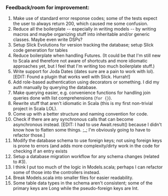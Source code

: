 ### Feedback/room for improvement:

1. Make use of standard error response codes; some of the tests expect the user to always return
200, which caused me some confusion.
2. Reduce all the boilerplate -- especially in writing models -- by writing macros and maybe
organizing stuff into inheritable and/or generic classes. Maybe even write DSPs?
3. Setup Slick Evolutions for version tracking the database; setup Slick code generation for tables
4. Reduce boilerplate when handling Futures. (It could be that I'm still new to Scala and therefore not aware of shortcuts and more idiomatic approaches yet, but I feel that I'm writing too much boilerplate stuff.)
5. Write support for Joda Dates (dates sure are a pain to work with lol). [EDIT: Found a plugin that works well with Slick. Hurrah!]
6. Add role-based authentication using decorators or something. I did my auth manually by querying
the database.
7. Make querying easier, e.g. convenience functions for handling join queries done with list
comprehensions (`for {}`).
8. Rewrite stuff that aren't idiomatic in Scala (this is my first non-trivial project in Scala LOL).
9. Come up with a better structure and naming convention for code.
10. Check if there are any synchronous calls that can become asynchronous instead. [EDIT: I had to
use Await.result() because I didn't know how to flatten some things. ;_; I'm obviously going to have
to refactor those.]
11. Modify the database schema to use foreign keys; not using foreign keys is prone to errors (and
adds more complexity/dirty work in the code for checking if an entry exists
12. Setup a database migration workflow for any schema changes (related to #3).
13. I think I put too much of the logic in Models.scala; perhaps I can refactor some of those into
the controllers instead.
14. Break Models.scala into smaller files for easier readability.
15. Some table data types in the schema aren't consistent; some of the primary keys are Long while
the pseudo-foreign keys are Int.
